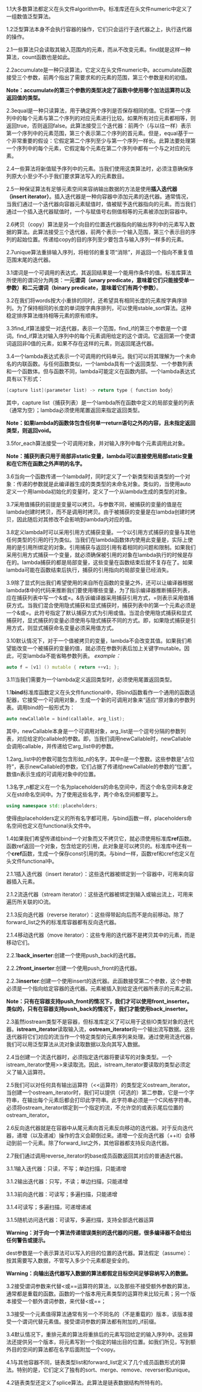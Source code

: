 1.1大多数算法都定义在头文件algorithm中。标准库还在头文件numeric中定义了一组数值泛型算法。

1.2泛型算法本身不会执行容器的操作，它们只会运行于迭代器之上，执行迭代器的操作。

2.1一些算法只会读取其输入范围内的元素，而从不改变元素。find就是这样一种算法，count函数也是如此。

2.2accumulate是一种只读算法，它定义在头文件numeric中。accumulate函数接受三个参数，前两个指出了需要求和的元素的范围，第三个参数是和的初值。

**Note：accumulate的第三个参数的类型决定了函数中使用哪个加法运算符以及返回值的类型。**

2.3equal是一种只读算法，用于确定两个序列是否保存相同的值。它将第一个序列中的每个元素与第二个序列的对应元素进行比较。如果所有对应元素都相等，则返回true，否则返回false。此算法接受三个迭代器：前两个（与以往一样）表示第一个序列中的元素范围，第三个表示第二个序列的首元素。但是，equal基于一个非常重要的假设：它假定第二个序列至少与第一个序列一样长。此算法要处理第一个序列中的每个元素，它假定每个元素在第二个序列中都有一个与之对应的元素。

2.4一些算法将新值赋予序列中的元素。当我们使用这类算法时，必须注意确保序列原大小至少不小于我们要求算法写入的元素数目。

2.5一种保证算法有足够元素空间来容纳输出数据的方法是使用**插入迭代器（insert iterator）**。插入迭代器是一种向容器中添加元素的迭代器。通常情况，当我们通过一个迭代器向容器元素赋值时，值被赋予迭代器指向的元素。而当我们通过一个插入迭代器赋值时，一个与赋值号右侧值相等的元素被添加到容器中。

2.6拷贝（copy）算法是另一个向目的位置迭代器指向的输出序列中的元素写入数据的算法。此算法接受三个迭代器，前两个表示一个输入范围，第三个表示目的序列的起始位置。传递给copy的目的序列至少要包含与输入序列一样多的元素。

2.7unique算法重排输入序列，将相邻的重复项“消除”，并返回一个指向不重复值范围末尾的迭代器。

3.1谓词是一个可调用的表达式，其返回结果是一个能用作条件的值。标准库算法所使用的谓词分为两类：**一元谓词（unary predicate，意味着它们只能接受单一参数）**和**二元谓词（binary predicate，意味着它们有两个参数）**。

3.2在我们将words按大小重排的同时，还希望具有相同长度的元素按字典序排列。为了保持相同的长度的单词按字典序排列，可以使用stable_sort算法。这种稳定排序算法维持相等元素的原有顺序。

3.3find_if算法接受一对迭代器，表示一个范围，find_if的第三个参数是一个谓词。find_if算法对输入序列中的每个元素调用给定的这个谓词。它返回第一个使谓词返回非0值的元素，如果不存在这样的元素，则返回尾迭代器。

3.4一个lambda表达式表示一个可调用的代码单元。我们可以将其理解为一个未命名的内联函数。与任何函数类似，一个lambda具有一个返回类型、一个参数列表和一个函数体。但与函数不同，lambda可能定义在函数内部。一个lambda表达式具有以下形式：

```c++
[capture list](parameter list) -> return type { function body}
```

其中，capture list（捕获列表）是一个lambda所在函数中定义的局部变量的列表（通常为空）；lambda必须使用尾置返回来指定返回类型。

**Note：如果lambda的函数体包含任何单一return语句之外的内容，且未指定返回类型，则返回void。**

3.5for_each算法接受一个可调用对象，并对输入序列中每个元素调用此对象。

**Note：捕获列表只用于局部非static变量，lambda可以直接使用局部static变量和在它所在函数之外声明的名字。**

3.6当向一个函数传递一个lambda时，同时定义了一个新类型和该类型的一个对象：传递的参数就是此编译器生成的类类型的未命名对象。类似的，当使用auto定义一个用lambda初始化的变量时，定义了一个从lambda生成的类型的对象。

3.7采用值捕获的前提是变量可以拷贝。与参数不同，被捕获的变量的值是在lambda创建时拷贝，而不是调用时拷贝。由于被捕获的变量是在lambda创建时拷贝，因此随后对其修改不会影响到lambda内对应的值。

3.8定义lambda时可以采用引用方式捕获变量。一个以引用方式捕获的变量与其他任何类型的引用的行为类似。当我们在lambda函数体内使用此变量是，实际上使用的是引用所绑定的对象。引用捕获与返回引用有着相同的问题和限制。如果我们采用引用方式捕获一个变量，就必须确保被引用的对象在lambda执行的时候是存在的。lambda捕获的都是局部变量，这些变量在函数结束后就不复存在了。如果lambda可能在函数结束后执行，捕获的引用指向的局部变量已经消失。

3.9除了显式列出我们希望使用的来自所在函数的变量之外，还可以让编译器根据lambda体中的代码来推断我们要使用哪些变量，为了指示编译器推断捕获列表，应在捕获列表中写一个&或=。&告诉编译器采用捕获引用方式，=则表示采用值捕获方式。当我们混合使用隐式捕获和显式捕获时，捕获列表中的第一个元素必须是一个&或=。此符号指定了默认捕获方式为引用或值。当混合使用隐式捕获和显式捕获时，显式捕获的变量必须使用与隐式捕获不同的方式。即，如果隐式捕获是引用方式，则显式捕获命名变量必须采用值方式。

3.10默认情况下，对于一个值被拷贝的变量，lambda不会改变其值。如果我们希望能改变一个被捕获的变量的值，就必须在参数列表后加上关键字mutable。因此，可变lambda不能省略参数列表。 *example：*

```c++
auto f = [v1] () mutable { return ++v1; };
```

3.11当我们需要为一个lambda定义返回类型时，必须使用尾置返回类型。

1.1**bind**标准库函数定义在头文件functional中，将bind函数看作一个通用的函数适配器，它接受一个可调用对象，生成一个新的可调用对象来“适应”原对象的参数列表。调用bind的一般形式为：

```c++
auto newCallable = bind(callable, arg_list);
```

其中，newCallable本身是一个可调用对象，arg_list是一个逗号分隔的参数列表，对应给定的callable的参数。即，当我们调用newCallable时，newCallable会调用callable，并传递给它arg_list中的参数。

1.2arg_list中的参数可能包含形如_n的名字，其中n是一个整数。这些参数是“占位符”，表示newCallable的参数，它们占据了传递给newCallable的参数的“位置”。数值n表示生成的可调用对象中的位置。

1.3名字_n都定义在一个名为placeholders的命名空间中，而这个命名空间本身定义在std命名空间中。为了使用这些名字，两个命名空间都要写上。

```c++
using namespace std::placeholders;
```

使得由placeholders定义的所有名字都可用，与bind函数一样，placeholders命名空间也定义在functional头文件中。

1.4如果我们希望传递给bind一个对象而又不拷贝它，就必须使用标准库**ref**函数。函数ref返回一个对象，包含给定的引用，此对象是可以拷贝的。标准库中还有一个**cref**函数，生成一个保存const引用的类。与bind一样，函数ref和cref也定义在头文件functional中。

2.1.1插入迭代器（insert iterator）：这些迭代器被绑定到一个容器中，可用来向容器插入元素。

2.1.2流迭代器（stream iterator）：这些迭代器被绑定到输入或输出流上，可用来遍历所关联的IO流。

2.1.3反向迭代器（reverse iterator）：这些得带起向后而不是向前移动。除了forward_list之外的标准库容器都有反向迭代器。

2.1.4移动迭代器（move iterator）：这些专用的迭代器不是拷贝其中的元素，而是移动它们。

2.2.1**back_inserter**:创建一个使用push_back的迭代器。

2.2.2**front_inserter**:创建一个使用push_front的迭代器。

2.2.3**inserter**:创建一个使用insert的迭代器。此函数接受第二个参数，这个参数必须是一个指向给定容器的迭代器。元素被插入到给定迭代器所表示的元素之前。

**Note：只有在容器支持push_front的情况下，我们才可以使用front_inserter。类似的，只有在容器支持push_back的情况下，我们才能使用back_inserter。**

2.3虽然iostream类型不是容器，但标准库定义了可以用于这些IO类型对象的迭代器。**istream_iterator**读取输入流，**ostream_iterator**向一个输出流写数据。这些迭代器将它们对应的流当作一个特定类型的元素序列来处理。通过使用流迭代器，我们可以用泛型算法从流对象读取数据以及向其写入数据。

2.4当创建一个流迭代器时，必须指定迭代器将要读写的对象类型。一个istream_iterator使用>>来读取流。因此，istream_iterator要读取的类型必须定义了输入运算符。

2.5我们可以对任何具有输出运算符（<<运算符）的类型定义ostream_iterator。当创建一个ostream_iterator时，我们可以提供（可选的）第二参数，它是一个字符串，在输出每个元素后都会打印此字符串。此字符串必须是一个C风格字符串。必须将ostream_iterator绑定到一个指定的流，不允许空的或表示尾后位置的ostream_iterator。

2.6反向迭代器就是在容器中从尾元素向首元素反向移动的迭代器。对于反向迭代器，递增（以及递减）操作的含义会颠倒过来。递增一个反向迭代器（++it）会移动到前一个元素。除了forward_list之外，其他容器都支持反向迭代器。

2.7我们通过调用reverse_iterator的base成员函数返回其对应的普通迭代器。

3.1.1输入迭代器：只读，不写；单边扫描，只能递增

3.1.2输出迭代器：只写，不读；单边扫描，只能递增

3.1.3前向迭代器：可读写；多遍扫描，只能递增

3.1.4可读写；多遍扫描，可递增递减

3.1.5随机访问迭代器：可读写，多遍扫描，支持全部迭代器运算

**Warning：对于向一个算法传递错误类别的迭代器的问题，很多编译器不会给出任何警告或提示。**

dest参数是一个表示算法可以写入的目的位置的迭代器。算法假定（assume）：按其需要写入数据，不管写入多少个元素都是安全的。

**Warning：向输出迭代器写入数据的算法都假定目标空间足够容纳写入的数据。**

3.2接受谓词参数来代替<或==运算符的算法，以及那些不接受额外参数的算法，通常都是重载的函数。函数的一个版本用元素类型的运算符来比较元素；另一个版本接受一个额外谓词参数，来代替<或==；

3.3接受一个元素值得算法通常有另一个不同名的（不是重载的）版本，该版本接受一个谓词代替元素值。接受谓词参数的算法都有附加的_if前缀。

3.4默认情况下，重排元素的算法将重排后的元素写回给定的输入序列中。这些算法还提供另一个版本，将元素写到一个指定的输出目的位置。如我们所见，写到额外目的空间的算法都在名字后面附加一个copy。

4.1与其他容器不同，链表类型list和forward_list定义了几个成员函数形式的算法。特别的是，它们定义了独有的sort、merge、remove、reverser和unique。

4.2链表类型还定义了splice算法。此算法是链表数据结构所特有的。

